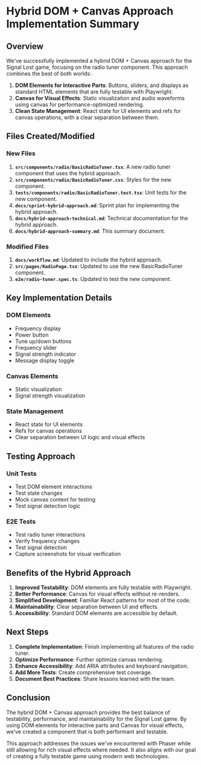# Hybrid DOM + Canvas Approach Implementation Summary

## Overview

We've successfully implemented a hybrid DOM + Canvas approach for the Signal Lost game, focusing on the radio tuner component. This approach combines the best of both worlds:

1. **DOM Elements for Interactive Parts**: Buttons, sliders, and displays as standard HTML elements that are fully testable with Playwright.
2. **Canvas for Visual Effects**: Static visualization and audio waveforms using canvas for performance-optimized rendering.
3. **Clean State Management**: React state for UI elements and refs for canvas operations, with a clear separation between them.

## Files Created/Modified

### New Files

1. **`src/components/radio/BasicRadioTuner.tsx`**: A new radio tuner component that uses the hybrid approach.
2. **`src/components/radio/BasicRadioTuner.css`**: Styles for the new component.
3. **`tests/components/radio/BasicRadioTuner.test.tsx`**: Unit tests for the new component.
4. **`docs/sprint-hybrid-approach.md`**: Sprint plan for implementing the hybrid approach.
5. **`docs/hybrid-approach-technical.md`**: Technical documentation for the hybrid approach.
6. **`docs/hybrid-approach-summary.md`**: This summary document.

### Modified Files

1. **`docs/workflow.md`**: Updated to include the hybrid approach.
2. **`src/pages/RadioPage.tsx`**: Updated to use the new BasicRadioTuner component.
3. **`e2e/radio-tuner.spec.ts`**: Updated to test the new component.

## Key Implementation Details

### DOM Elements

- Frequency display
- Power button
- Tune up/down buttons
- Frequency slider
- Signal strength indicator
- Message display toggle

### Canvas Elements

- Static visualization
- Signal strength visualization

### State Management

- React state for UI elements
- Refs for canvas operations
- Clear separation between UI logic and visual effects

## Testing Approach

### Unit Tests

- Test DOM element interactions
- Test state changes
- Mock canvas context for testing
- Test signal detection logic

### E2E Tests

- Test radio tuner interactions
- Verify frequency changes
- Test signal detection
- Capture screenshots for visual verification

## Benefits of the Hybrid Approach

1. **Improved Testability**: DOM elements are fully testable with Playwright.
2. **Better Performance**: Canvas for visual effects without re-renders.
3. **Simplified Development**: Familiar React patterns for most of the code.
4. **Maintainability**: Clear separation between UI and effects.
5. **Accessibility**: Standard DOM elements are accessible by default.

## Next Steps

1. **Complete Implementation**: Finish implementing all features of the radio tuner.
2. **Optimize Performance**: Further optimize canvas rendering.
3. **Enhance Accessibility**: Add ARIA attributes and keyboard navigation.
4. **Add More Tests**: Create comprehensive test coverage.
5. **Document Best Practices**: Share lessons learned with the team.

## Conclusion

The hybrid DOM + Canvas approach provides the best balance of testability, performance, and maintainability for the Signal Lost game. By using DOM elements for interactive parts and Canvas for visual effects, we've created a component that is both performant and testable.

This approach addresses the issues we've encountered with Phaser while still allowing for rich visual effects where needed. It also aligns with our goal of creating a fully testable game using modern web technologies.
